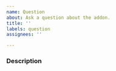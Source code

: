 ```yaml
---
name: Question
about: Ask a question about the addon.
title: ''
labels: question
assignees: ''

---
```


<!--- If applicable, please include your skript-fishing version (/version skript-fishing) --->

### Description
<!-- A clear and concise explanation of your question. -->
